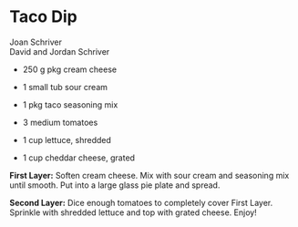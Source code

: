 # Taco Dip

Joan Schriver<br/>
David and Jordan Schriver

- 250 g pkg cream cheese
- 1 small tub sour cream
- 1 pkg taco seasoning mix

- 3 medium tomatoes
- 1 cup lettuce, shredded
- 1 cup cheddar cheese, grated

**First Layer:** Soften cream cheese. Mix with sour cream and seasoning mix until smooth. Put into a large glass pie plate and spread.

**Second Layer:** Dice enough tomatoes to completely cover First Layer.  Sprinkle with shredded lettuce and top with grated cheese. Enjoy!